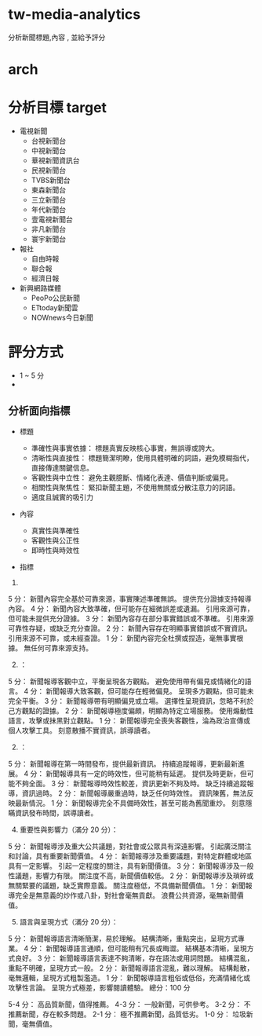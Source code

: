 # tw-media-analytics

分析新聞標題,內容 , 並給予評分

# arch


# 分析目標 target
- 電視新聞
  - 台視新聞台
  - 中視新聞台
  - 華視新聞資訊台
  - 民視新聞台
  - TVBS新聞台
  - 東森新聞台
  - 三立新聞台
  - 年代新聞台
  - 壹電視新聞台
  - 非凡新聞台
  - 寰宇新聞台
- 報社
  - 自由時報
  - 聯合報
  - 經濟日報
- 新興網路媒體
  - PeoPo公民新聞
  - ETtoday新聞雲
  - NOWnews今日新聞

# 評分方式
- 1 ~ 5 分
- 

## 分析面向指標
- 標題
  * 準確性與事實依據： 標題真實反映核心事實，無誤導或誇大。
  * 清晰性與直接性： 標題簡潔明瞭，使用具體明確的詞語，避免模糊指代，直接傳達關鍵信息。
  * 客觀性與中立性： 避免主觀臆斷、情緒化表達、價值判斷或偏見。
  * 相關性與聚焦性： 緊扣新聞主題，不使用無關或分散注意力的詞語。
  * 適度且誠實的吸引力
- 內容
  - 真實性與準確性
  - 客觀性與公正性
  - 即時性與時效性

- 指標
1. 

5 分：
新聞內容完全基於可靠來源，事實陳述準確無誤。
提供充分證據支持報導內容。
4 分：
新聞內容大致準確，但可能存在細微誤差或遺漏。
引用來源可靠，但可能未提供充分證據。
3 分：
新聞內容存在部分事實錯誤或不準確。
引用來源可靠性存疑，或缺乏充分查證。
2 分：
新聞內容存在明顯事實錯誤或不實資訊。
引用來源不可靠，或未經查證。
1 分：
新聞內容完全杜撰或捏造，毫無事實根據。
無任何可靠來源支持。

2. ：

5 分：
新聞報導客觀中立，平衡呈現各方觀點。
避免使用帶有偏見或情緒化的語言。
4 分：
新聞報導大致客觀，但可能存在輕微偏見。
呈現多方觀點，但可能未完全平衡。
3 分：
新聞報導帶有明顯偏見或立場。
選擇性呈現資訊，忽略不利於己方觀點的證據。
2 分：
新聞報導極度偏頗，明顯為特定立場服務。
使用煽動性語言，攻擊或抹黑對立觀點。
1 分：
新聞報導完全喪失客觀性，淪為政治宣傳或個人攻擊工具。
刻意散播不實資訊，誤導讀者。

2. ：

5 分：
新聞報導在第一時間發布，提供最新資訊。
持續追蹤報導，更新最新進展。
4 分：
新聞報導具有一定的時效性，但可能稍有延遲。
提供及時更新，但可能不夠全面。
3 分：
新聞報導時效性較差，資訊更新不夠及時。
缺乏持續追蹤報導，資訊過時。
2 分：
新聞報導嚴重過時，缺乏任何時效性。
資訊陳舊，無法反映最新情況。
1 分：
新聞報導完全不具備時效性，甚至可能為舊聞重炒。
刻意隱瞞資訊發布時間，誤導讀者。

4. 重要性與影響力（滿分 20 分）：

5 分：
新聞報導涉及重大公共議題，對社會或公眾具有深遠影響。
引起廣泛關注和討論，具有重要新聞價值。
4 分：
新聞報導涉及重要議題，對特定群體或地區具有一定影響。
引起一定程度的關注，具有新聞價值。
3 分：
新聞報導涉及一般性議題，影響力有限。
關注度不高，新聞價值較低。
2 分：
新聞報導涉及瑣碎或無關緊要的議題，缺乏實際意義。
關注度極低，不具備新聞價值。
1 分：
新聞報導完全是無意義的炒作或八卦，對社會毫無貢獻。
浪費公共資源，毫無新聞價值。

5. 語言與呈現方式（滿分 20 分）：

5 分：
新聞報導語言清晰簡潔，易於理解。
結構清晰，重點突出，呈現方式專業。
4 分：
新聞報導語言通順，但可能稍有冗長或晦澀。
結構基本清晰，呈現方式良好。
3 分：
新聞報導語言表達不夠清晰，存在語法或用詞問題。
結構混亂，重點不明確，呈現方式一般。
2 分：
新聞報導語言混亂，難以理解。
結構鬆散，毫無邏輯，呈現方式粗製濫造。
1 分：
新聞報導語言粗俗或低俗，充滿情緒化或攻擊性言論。
呈現方式極差，影響閱讀體驗。
總分：100 分

5-4 分：
高品質新聞，值得推薦。
4-3 分：
一般新聞，可供參考。
3-2 分：
不推薦新聞，存在較多問題。
2-1 分：
極不推薦新聞，品質低劣。
1-0 分：
垃圾新聞，毫無價值。

